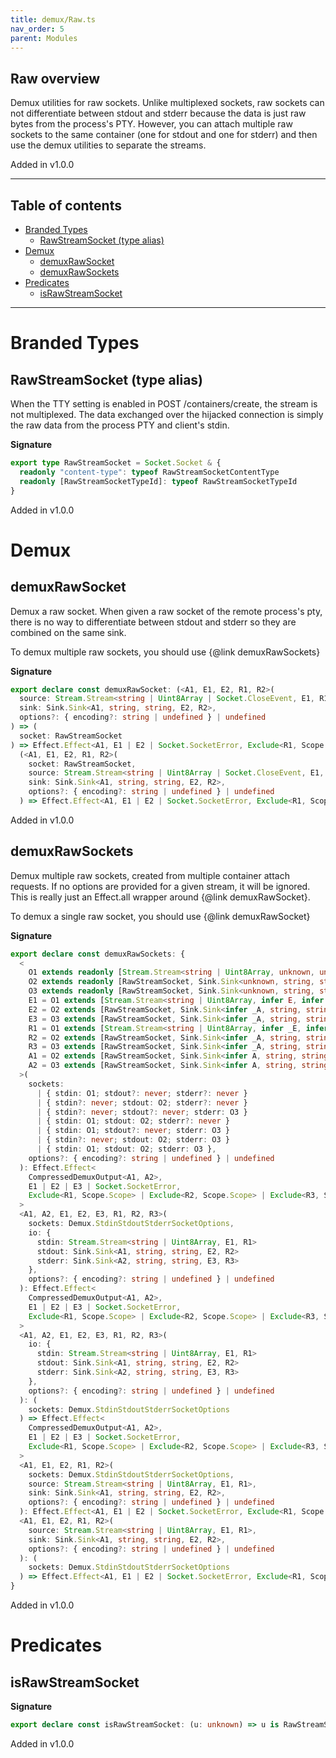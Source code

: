 ```yaml
---
title: demux/Raw.ts
nav_order: 5
parent: Modules
---
```


## Raw overview

Demux utilities for raw sockets. Unlike multiplexed sockets, raw sockets can
not differentiate between stdout and stderr because the data is just raw
bytes from the process's PTY. However, you can attach multiple raw sockets to
the same container (one for stdout and one for stderr) and then use the demux
utilities to separate the streams.

Added in v1.0.0

---

<h2 class="text-delta">Table of contents</h2>

- [Branded Types](#branded-types)
  - [RawStreamSocket (type alias)](#rawstreamsocket-type-alias)
- [Demux](#demux)
  - [demuxRawSocket](#demuxrawsocket)
  - [demuxRawSockets](#demuxrawsockets)
- [Predicates](#predicates)
  - [isRawStreamSocket](#israwstreamsocket)

---

# Branded Types

## RawStreamSocket (type alias)

When the TTY setting is enabled in POST /containers/create, the stream is not
multiplexed. The data exchanged over the hijacked connection is simply the
raw data from the process PTY and client's stdin.

**Signature**

```ts
export type RawStreamSocket = Socket.Socket & {
  readonly "content-type": typeof RawStreamSocketContentType
  readonly [RawStreamSocketTypeId]: typeof RawStreamSocketTypeId
}
```

Added in v1.0.0

# Demux

## demuxRawSocket

Demux a raw socket. When given a raw socket of the remote process's pty,
there is no way to differentiate between stdout and stderr so they are
combined on the same sink.

To demux multiple raw sockets, you should use {@link demuxRawSockets}

**Signature**

```ts
export declare const demuxRawSocket: (<A1, E1, E2, R1, R2>(
  source: Stream.Stream<string | Uint8Array | Socket.CloseEvent, E1, R1>,
  sink: Sink.Sink<A1, string, string, E2, R2>,
  options?: { encoding?: string | undefined } | undefined
) => (
  socket: RawStreamSocket
) => Effect.Effect<A1, E1 | E2 | Socket.SocketError, Exclude<R1, Scope.Scope> | Exclude<R2, Scope.Scope>>) &
  (<A1, E1, E2, R1, R2>(
    socket: RawStreamSocket,
    source: Stream.Stream<string | Uint8Array | Socket.CloseEvent, E1, R1>,
    sink: Sink.Sink<A1, string, string, E2, R2>,
    options?: { encoding?: string | undefined } | undefined
  ) => Effect.Effect<A1, E1 | E2 | Socket.SocketError, Exclude<R1, Scope.Scope> | Exclude<R2, Scope.Scope>>)
```

Added in v1.0.0

## demuxRawSockets

Demux multiple raw sockets, created from multiple container attach requests.
If no options are provided for a given stream, it will be ignored. This is
really just an Effect.all wrapper around {@link demuxRawSocket}.

To demux a single raw socket, you should use {@link demuxRawSocket}

**Signature**

```ts
export declare const demuxRawSockets: {
  <
    O1 extends readonly [Stream.Stream<string | Uint8Array, unknown, unknown>, RawStreamSocket],
    O2 extends readonly [RawStreamSocket, Sink.Sink<unknown, string, string, unknown, unknown>],
    O3 extends readonly [RawStreamSocket, Sink.Sink<unknown, string, string, unknown, unknown>],
    E1 = O1 extends [Stream.Stream<string | Uint8Array, infer E, infer _R>, RawStreamSocket] ? E : never,
    E2 = O2 extends [RawStreamSocket, Sink.Sink<infer _A, string, string, infer E, infer _R>] ? E : never,
    E3 = O3 extends [RawStreamSocket, Sink.Sink<infer _A, string, string, infer E, infer _R>] ? E : never,
    R1 = O1 extends [Stream.Stream<string | Uint8Array, infer _E, infer R>, RawStreamSocket] ? R : never,
    R2 = O2 extends [RawStreamSocket, Sink.Sink<infer _A, string, string, infer _E, infer R>] ? R : never,
    R3 = O3 extends [RawStreamSocket, Sink.Sink<infer _A, string, string, infer _E, infer R>] ? R : never,
    A1 = O2 extends [RawStreamSocket, Sink.Sink<infer A, string, string, infer _E, infer _R>] ? A : void,
    A2 = O3 extends [RawStreamSocket, Sink.Sink<infer A, string, string, infer _E, infer _R>] ? A : void
  >(
    sockets:
      | { stdin: O1; stdout?: never; stderr?: never }
      | { stdin?: never; stdout: O2; stderr?: never }
      | { stdin?: never; stdout?: never; stderr: O3 }
      | { stdin: O1; stdout: O2; stderr?: never }
      | { stdin: O1; stdout?: never; stderr: O3 }
      | { stdin?: never; stdout: O2; stderr: O3 }
      | { stdin: O1; stdout: O2; stderr: O3 },
    options?: { encoding?: string | undefined } | undefined
  ): Effect.Effect<
    CompressedDemuxOutput<A1, A2>,
    E1 | E2 | E3 | Socket.SocketError,
    Exclude<R1, Scope.Scope> | Exclude<R2, Scope.Scope> | Exclude<R3, Scope.Scope>
  >
  <A1, A2, E1, E2, E3, R1, R2, R3>(
    sockets: Demux.StdinStdoutStderrSocketOptions,
    io: {
      stdin: Stream.Stream<string | Uint8Array, E1, R1>
      stdout: Sink.Sink<A1, string, string, E2, R2>
      stderr: Sink.Sink<A2, string, string, E3, R3>
    },
    options?: { encoding?: string | undefined } | undefined
  ): Effect.Effect<
    CompressedDemuxOutput<A1, A2>,
    E1 | E2 | E3 | Socket.SocketError,
    Exclude<R1, Scope.Scope> | Exclude<R2, Scope.Scope> | Exclude<R3, Scope.Scope>
  >
  <A1, A2, E1, E2, E3, R1, R2, R3>(
    io: {
      stdin: Stream.Stream<string | Uint8Array, E1, R1>
      stdout: Sink.Sink<A1, string, string, E2, R2>
      stderr: Sink.Sink<A2, string, string, E3, R3>
    },
    options?: { encoding?: string | undefined } | undefined
  ): (
    sockets: Demux.StdinStdoutStderrSocketOptions
  ) => Effect.Effect<
    CompressedDemuxOutput<A1, A2>,
    E1 | E2 | E3 | Socket.SocketError,
    Exclude<R1, Scope.Scope> | Exclude<R2, Scope.Scope> | Exclude<R3, Scope.Scope>
  >
  <A1, E1, E2, R1, R2>(
    sockets: Demux.StdinStdoutStderrSocketOptions,
    source: Stream.Stream<string | Uint8Array, E1, R1>,
    sink: Sink.Sink<A1, string, string, E2, R2>,
    options?: { encoding?: string | undefined } | undefined
  ): Effect.Effect<A1, E1 | E2 | Socket.SocketError, Exclude<R1, Scope.Scope> | Exclude<R2, Scope.Scope>>
  <A1, E1, E2, R1, R2>(
    source: Stream.Stream<string | Uint8Array, E1, R1>,
    sink: Sink.Sink<A1, string, string, E2, R2>,
    options?: { encoding?: string | undefined } | undefined
  ): (
    sockets: Demux.StdinStdoutStderrSocketOptions
  ) => Effect.Effect<A1, E1 | E2 | Socket.SocketError, Exclude<R1, Scope.Scope> | Exclude<R2, Scope.Scope>>
}
```

Added in v1.0.0

# Predicates

## isRawStreamSocket

**Signature**

```ts
export declare const isRawStreamSocket: (u: unknown) => u is RawStreamSocket
```

Added in v1.0.0
